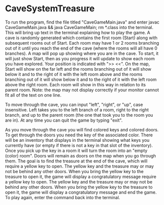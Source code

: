 # CaveSystemTreasure
To run the program, find the file titled "CaveGameMain.java" and enter
javac CaveGameMain.java && java CaveGameMain; rm *.class
into the terminal. This will bring up text in the terminal explaining how to play the game.
A cave is randomly generated which contains the first room (Start) along with subsequent rooms
out of Start. Each room may have 1 or 2 rooms branching out of it until you reach the end of the
cave (where the rooms will all have 0 branches). A map will pop up showing where you are in the cave.
To start, it will just show Start, then as you progress it will update to show each room you have
explored. Your position is indicated with ">>   <<". On the map, Start will show on the far left
and the rooms branching out of it will show below it and to the right of it with the left room above
and the rooms branching out of it will show below it and to the right of it with the left room above
the right room. Each room will show in this way in relation to its parent room. Note: the map may
not display correctly if your monitor cannot fit all of the text on one line.

To move through the cave, you can input "left", "right", or "up", case insensitive. Left takes you
to the left branch of a room, right to the right branch, and up to the parent room (the one that took
you to the room you are in). At any time you can quit the game by typing "exit".

As you move through the cave you will find colored keys and colored doors. To get through the doors you
need the key of the associated color. There will be an inventory that displays in the terminal showing
what keys you currently have (or empty if there is not a key in that slot of the inventory). Once you
pick up the key in a room it will turn the room into an "empty (color) room". Doors will remain as doors
on the map when you go through them. The goal is to find the treasure at the end of the cave, which will
require a yellow key to open. The yellow key and the treasure may or may not be behind any other doors.
When you bring the yellow key to the treasure to open it, the game will display a congratulatory message
require a yellow key to open. The yellow key and the treasure may or may not be behind any other doors.
When you bring the yellow key to the treasure to open it, the game will display a congratulatory message
and end the game. To play again, enter the command back into the terminal.

